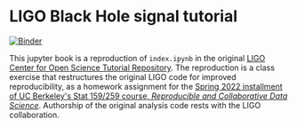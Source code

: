 # LIGO Black Hole signal tutorial

[![Binder](https://mybinder.org/badge_logo.svg)](https://mybinder.org/v2/gh/UCB-stat-159-s22/hw06-WenhaoP/binder?labpath=index.ipynb)

This jupyter book is a reproduction of `index.ipynb` in the original [LIGO Center for Open Science Tutorial Repository](https://github.com/losc-tutorial/LOSC_Event_tutorial). The reproduction is a class exercise that restructures the original LIGO code for improved reproducibility, as a homework assignment for the [Spring 2022 installment of UC Berkeley's Stat 159/259 course, _Reproducible and Collaborative Data Science_](https://ucb-stat-159-s22.github.io). Authorship of the original analysis code rests with the LIGO collaboration.
